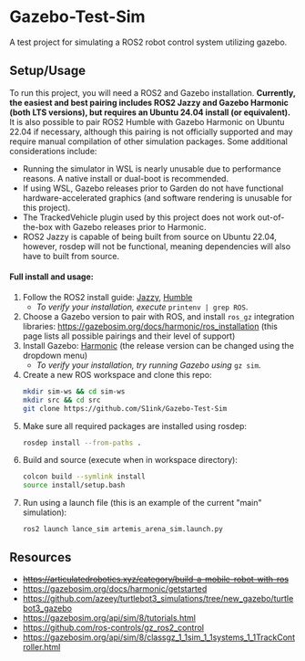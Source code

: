 # Gazebo-Test-Sim
A test project for simulating a ROS2 robot control system utilizing gazebo.

## Setup/Usage
To run this project, you will need a ROS2 and Gazebo installation. __Currently, the easiest and best pairing includes ROS2 Jazzy and Gazebo Harmonic (both LTS versions), but requires an Ubuntu 24.04 install (or equivalent).__ It is also possible to pair ROS2 Humble with Gazebo Harmonic on Ubuntu 22.04 if necessary, although this pairing is not officially supported and may require manual compilation of other simulation packages. Some additional considerations include:
- Running the simulator in WSL is nearly unusable due to performance reasons. A native install or dual-boot is recommended.
- If using WSL, Gazebo releases prior to Garden do not have functional hardware-accelerated graphics (and software rendering is unusable for this project).
- The TrackedVehicle plugin used by this project does not work out-of-the-box with Gazebo releases prior to Harmonic.
- ROS2 Jazzy is capable of being built from source on Ubuntu 22.04, however, rosdep will not be functional, meaning dependencies will also have to built from source.

#### Full install and usage:

1. Follow the ROS2 install guide: [Jazzy](https://docs.ros.org/en/jazzy/Installation/Ubuntu-Install-Debians.html), [Humble](https://docs.ros.org/en/humble/Installation/Ubuntu-Install-Debians.html)
	- *To verify your installation, execute* `printenv | grep ROS`.
2. Choose a Gazebo version to pair with ROS, and install `ros_gz` integration libraries: https://gazebosim.org/docs/harmonic/ros_installation (this page lists all possible pairings and their level of support)
3. Install Gazebo: [Harmonic](https://gazebosim.org/docs/harmonic/install_ubuntu) (the release version can be changed using the dropdown menu)
	- *To verify your installation, try running Gazebo using* `gz sim`.
4. Create a new ROS workspace and clone this repo:
	```bash
	mkdir sim-ws && cd sim-ws
	mkdir src && cd src
	git clone https://github.com/S1ink/Gazebo-Test-Sim
	```
5. Make sure all required packages are installed using rosdep:
	```bash
	rosdep install --from-paths .
	```
6. Build and source (execute when in workspace directory):
	```bash
	colcon build --symlink install
	source install/setup.bash
	```
7. Run using a launch file (this is an example of the current "main" simulation):
	```
	ros2 launch lance_sim artemis_arena_sim.launch.py
	```

## Resources
- ~~https://articulatedrobotics.xyz/category/build-a-mobile-robot-with-ros~~
- https://gazebosim.org/docs/harmonic/getstarted
- https://github.com/azeey/turtlebot3_simulations/tree/new_gazebo/turtlebot3_gazebo
- https://gazebosim.org/api/sim/8/tutorials.html
- https://github.com/ros-controls/gz_ros2_control
- https://gazebosim.org/api/sim/8/classgz_1_1sim_1_1systems_1_1TrackController.html